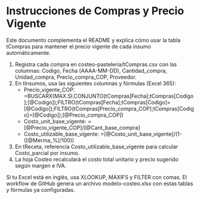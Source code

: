 # Instrucciones de Compras y Precio Vigente

Este documento complementa el README y explica cómo usar la tabla tCompras para mantener el precio vigente de cada insumo automáticamente.

1) Registra cada compra en costeo-pasteleria/tCompras.csv con las columnas: Codigo, Fecha (AAAA-MM-DD), Cantidad_compra, Unidad_compra, Precio_compra_COP, Proveedor.
2) En tInsumos, usa las siguientes columnas y fórmulas (Excel 365):
   - Precio_vigente_COP:
     =BUSCARX(MAX.SI.CONJUNTO(tCompras[Fecha];tCompras[Codigo];[@Codigo]);FILTRO(tCompras[Fecha];tCompras[Codigo]=[@Codigo]);FILTRO(tCompras[Precio_compra_COP];tCompras[Codigo]=[@Codigo]);[@Precio_compra_COP])
   - Costo_unit_base_vigente:
     =[@Precio_vigente_COP]/[@Cant_base_compra]
   - Costo_utilizable_base_vigente:
     =[@Costo_unit_base_vigente]/(1-([@Merma_%]/100))
3) En tReceta, referencia Costo_utilizable_base_vigente para calcular Costo_parcial por insumo.
4) La hoja Costeo recalculará el costo total unitario y precio sugerido según margen e IVA.

Si tu Excel está en inglés, usa XLOOKUP, MAXIFS y FILTER con comas. El workflow de GitHub genera un archivo modelo-costeo.xlsx con estas tablas y fórmulas ya configuradas.
